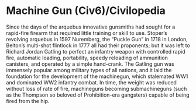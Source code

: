 # Machine Gun (Civ6)/Civilopedia

Since the days of the arquebus innovative gunsmiths had sought for a rapid-fire firearm that required little training or skill to use. Stoper’s revolving arquebus in 1597 Nuremberg, the “Puckle Gun” in 1718 in London, Belton’s multi-shot flintlock in 1777 all had their proponents; but it was left to Richard Jordan Gatling to perfect an infantry weapon with controlled rapid fire, automatic loading, portability, speedy reloading of ammunition canisters, and operated by a simple hand-crank. The Gatling gun was immensely popular among military types of all nations, and it laid the foundation for the development of the machinegun, which stalemated WW1 and dominated WW2 infantry combat. In time, the weight was reduced without loss of rate of fire, machineguns becoming submachineguns (such as the Thompson so beloved of Prohibition-era gangsters) capable of being fired from the hip.